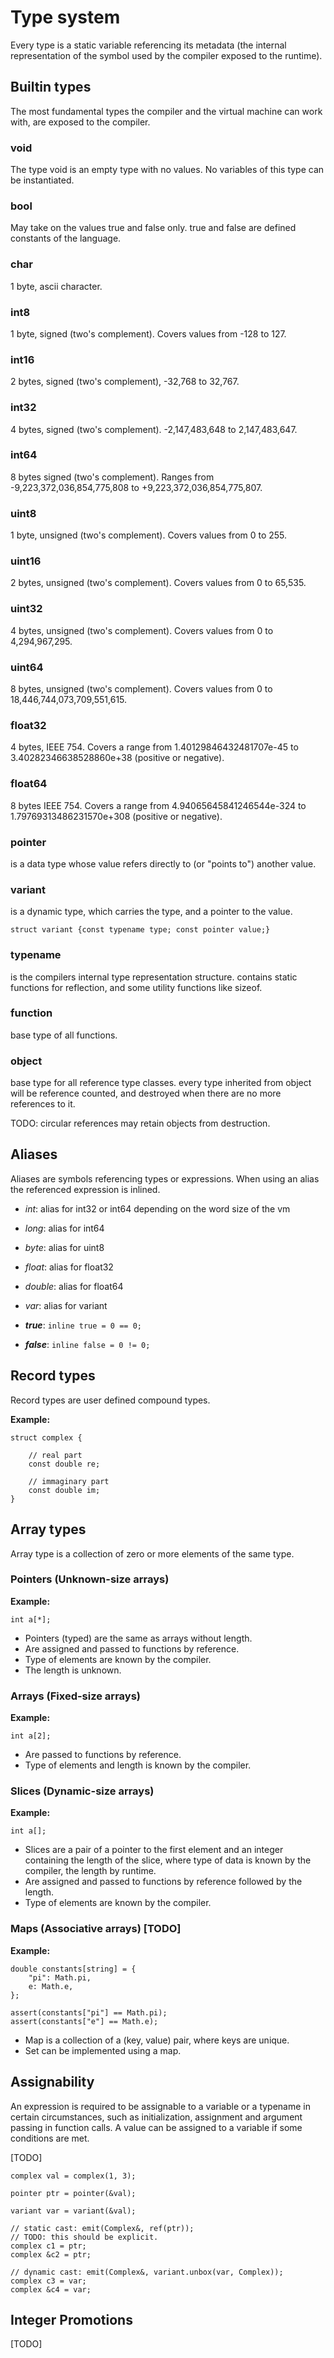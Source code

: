 # Type system
<!--outline:
	Builtin types
	Aliases
	Record types
	Array types
		Pointers (Unknown-size arrays)
		Arrays (Fixed-size arrays)
		Slices (Dynamic-size arrays)
		Maps (Associative arrays) [TODO]
	Assignability
	Integer Promotions
-->

Every type is a static variable referencing its metadata (the internal representation of the symbol used by the compiler exposed to the runtime).

## Builtin types

The most fundamental types the compiler and the virtual machine can work with, are exposed to the compiler.

### void
The type void is an empty type with no values.
No variables of this type can be instantiated.

### bool
May take on the values true and false only.
true and false are defined constants of the language.

### char
1 byte, ascii character.

### int8
1 byte, signed (two's complement). Covers values from -128 to 127.

### int16
2 bytes, signed (two's complement), -32,768 to 32,767.

### int32
4 bytes, signed (two's complement). -2,147,483,648 to 2,147,483,647.

### int64
8 bytes signed (two's complement). Ranges from -9,223,372,036,854,775,808 to +9,223,372,036,854,775,807.

### uint8
1 byte, unsigned (two's complement). Covers values from 0 to 255.

### uint16
2 bytes, unsigned (two's complement). Covers values from 0 to 65,535.

### uint32
4 bytes, unsigned (two's complement). Covers values from 0 to 4,294,967,295.

### uint64
8 bytes, unsigned (two's complement). Covers values from 0 to 18,446,744,073,709,551,615.

### float32
4 bytes, IEEE 754. Covers a range from 1.40129846432481707e-45 to 3.40282346638528860e+38 (positive or negative).

### float64
8 bytes IEEE 754. Covers a range from 4.94065645841246544e-324 to 1.79769313486231570e+308 (positive or negative).

### pointer
is a data type whose value refers directly to (or "points to") another value.

### variant
is a dynamic type, which carries the type, and a pointer to the value.

`struct variant {const typename type; const pointer value;}` 

### typename
is the compilers internal type representation structure.
contains static functions for reflection, and some utility functions like sizeof.

### function
base type of all functions.

### object
base type for all reference type classes.
every type inherited from object will be reference counted, and destroyed when there are no more references to it.

TODO: circular references may retain objects from destruction.


## Aliases
Aliases are symbols referencing types or expressions. When using an alias the referenced expression is inlined.


* *int*: alias for int32 or int64 depending on the word size of the vm

* *long*: alias for int64

* *byte*: alias for uint8

* *float*: alias for float32

* *double*: alias for float64

* *var*: alias for variant

* ***true***: `inline true = 0 == 0;`

* ***false***: `inline false = 0 != 0;`


## Record types
Record types are user defined compound types.

**Example:**

```
struct complex {

	// real part
	const double re;

	// immaginary part
	const double im;
}
```

## Array types
Array type is a collection of zero or more elements of the same type.

### Pointers (Unknown-size arrays)

**Example:**

```
int a[*];
```

- Pointers (typed) are the same as arrays without length.
- Are assigned and passed to functions by reference.
- Type of elements are known by the compiler.
- The length is unknown.

### Arrays (Fixed-size arrays)

**Example:**

```
int a[2];
```

- Are passed to functions by reference.
- Type of elements and length is known by the compiler.

### Slices (Dynamic-size arrays)

**Example:**

```
int a[];
```

- Slices are a pair of a pointer to the first element and an integer containing the length
of the slice, where type of data is known by the compiler, the length by runtime.
- Are assigned and passed to functions by reference followed by the length.
- Type of elements are known by the compiler.

### Maps (Associative arrays) [TODO]

**Example:**

```
double constants[string] = {
    "pi": Math.pi,
    e: Math.e,
};

assert(constants["pi"] == Math.pi);
assert(constants["e"] == Math.e);

```

- Map is a collection of a (key, value) pair, where keys are unique.
- Set can be implemented using a map.

## Assignability
An expression is required to be assignable to a variable or a typename in certain circumstances,
such as initialization, assignment and argument passing in function calls.
A value can be assigned to a variable if some conditions are met.

[TODO]

```
complex val = complex(1, 3);

pointer ptr = pointer(&val);

variant var = variant(&val);

// static cast: emit(Complex&, ref(ptr));
// TODO: this should be explicit.
complex c1 = ptr;
complex &c2 = ptr;

// dynamic cast: emit(Complex&, variant.unbox(var, Complex));
complex c3 = var;
complex &c4 = var;
```

## Integer Promotions

[TODO]
